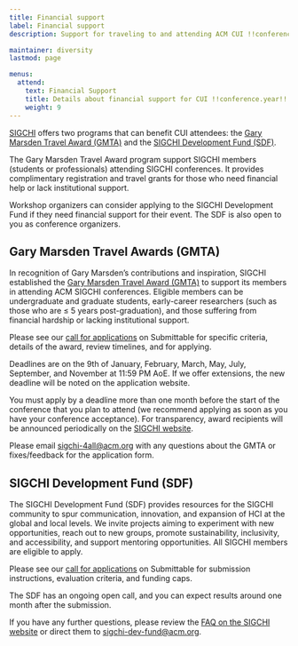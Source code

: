 ```yaml
---
title: Financial support
label: Financial support
description: Support for traveling to and attending ACM CUI !!conference.year!! from SIGCHI.

maintainer: diversity
lastmod: page

menus:
  attend:
    text: Financial Support
    title: Details about financial support for CUI !!conference.year!! attendees
    weight: 9
---
```


[SIGCHI](https://sigchi.org " ACM Special Interest Group on Computer-Human Interaction") offers two programs that can benefit CUI attendees: the [Gary Marsden Travel Award (GMTA)](https://sigchi.org/awards/gary-marsden-travel-awards/ "Information about the Gary Marsden Travel Award") and the [SIGCHI Development Fund (SDF)](https://sigchi.org/resources/sigchi-development-fund/ "Information about the SIGCHI Development Fund").

The Gary Marsden Travel Award program support SIGCHI members (students or professionals) attending SIGCHI conferences. It provides complimentary registration and travel grants for those who need financial help or lack institutional support.

Workshop organizers can consider applying to the SIGCHI Development Fund if they need financial support for their event. The SDF is also open to you as conference organizers.


## Gary Marsden Travel Awards (GMTA)
In recognition of Gary Marsden’s contributions and inspiration, SIGCHI established the [Gary Marsden Travel Award (GMTA)](https://sigchi.org/awards/gary-marsden-travel-awards/ "Information about the Gary Marsden Travel Award") to support its members in attending ACM SIGCHI conferences. Eligible members can be undergraduate and graduate students, early-career researchers (such as those who are ≤ 5 years post-graduation), and those suffering from financial hardship or lacking institutional support. 

Please see our [call for applications](https://sigchi.submittable.com/submit "Apply for the GMTA on the SIGCHI Submittable") on Submittable for specific criteria, details of the award, review timelines, and for applying.

Deadlines are on the 9th of January, February, March, May, July, September, and November at 11:59 PM AoE. If we offer extensions, the new deadline will be noted on the application website. 

You must apply by a deadline more than one month before the start of the conference that you plan to attend (we recommend applying as soon as you have your conference acceptance). For transparency, award recipients will be announced periodically on the [SIGCHI website](https://sigchi.org/gary-marsden-travel-award-recipients/ "The ACM Special Interest Group on Computer Human Interaction"). 

Please email [sigchi-4all@acm.org](mailto:sigchi-4all@acm.org "Email SIGCHI 4 all") with any questions about the GMTA or fixes/feedback for the application form.


## SIGCHI Development Fund (SDF)
The SIGCHI Development Fund (SDF) provides resources for the SIGCHI community to spur communication, innovation, and expansion of HCI at the global and local levels. We invite projects aiming to experiment with new opportunities, reach out to new groups, promote sustainability, inclusivity, and accessibility, and support mentoring opportunities. All SIGCHI members are eligible to apply. 

Please see our [call for applications](https://sigchi.submittable.com/submit "Apply for the SDF on the SIGCHI Submittable") on Submittable for submission instructions, evaluation criteria, and funding caps.

The SDF has an ongoing open call, and you can expect results around one month after the submission. 

If you have any further questions, please review the [FAQ on the SIGCHI website](https://sigchi.org/resources/sigchi-development-fund/ "FAQ for the SIGCHI Development Fund") or direct them to [sigchi-dev-fund@acm.org](mailto:sigchi-dev-fund@acm.org "Email the SIGCHI Development Fund directly").

